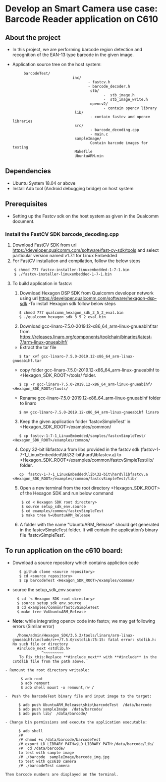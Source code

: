 # Develop an Smart Camera use case: Barcode Reader application on C610

## About the project
- In this project, we are performing barcode region detection and recognition of the EAN-13 type barcode in the given image. 
- Application source tree on the host system:

           barcodeTest/
                                 inc/
                                        - fastcv.h
                                        - barcode_decoder.h
                                         stb/
                                               -  stb_image.h
                                               -  stb_image_write.h 
                                         opencv2/
                                               - contain opencv library    
                                  lib/                                  
                                         - contain fastcv and opencv libraries
                                  src/
                                         - barcode_decoding.cpp
                                         - main.c   
                                  sampleImage/
                                         Contain barcode images for testing                       
                                  Makefile
                                  UbuntuARM.min
                                                                                      
## Dependencies
- Ubuntu System 18.04 or above
- Install Adb tool (Android debugging bridge) on host system

## Prerequisites
- Setting up the Fastcv sdk on the host system as given in the Qualcomm document.

### Install the FastCV SDK barcode_decoding.cpp
1)  Download FastCV SDK from url https://developer.qualcomm.com/software/fast-cv-sdk/tools and select particular version named v1.7.1 for Linux Embedded
2)  For FastCV installation and compilation, follow the below steps
  ```
      $ chmod 777 fastcv-installer-linuxembedded-1-7-1.bin
      $ ./fastcv-installer-linuxembedded-1-7-1.bin     
  ```
 3) To build application in fastcv:
    1. Download Hexagon DSP SDK from Qualcomm developer network using url https://developer.qualcomm.com/software/hexagon-dsp-sdk
    -To install Hexagon sdk follow below steps
    ```
       $ chmod 777 qualcomm_hexagon_sdk_3_5_2_eval.bin
       $ ./qualcomm_hexagon_sdk_3_5_2_eval.bin
    ```
    
     2. Download  gcc-linaro-7.5.0-2019.12-x86_64_arm-linux-gnueabihf.tar from https://releases.linaro.org/components/toolchain/binaries/latest-7/arm-linux-gnueabihf/
     - Extract the tar file 
     ```
        $ tar xvf gcc-linaro-7.5.0-2019.12-x86_64_arm-linux-gnueabihf.tar
     ```
     - copy folder gcc-linaro-7.5.0-2019.12-x86_64_arm-linux-gnueabihf to <Hexagon_SDK_ROOT>/tools/ folder.  
     ```
        $ cp -r gcc-linaro-7.5.0-2019.12-x86_64_arm-linux-gnueabihf/ <Hexagon_SDK_ROOT>/tools/
     ```
     
     - Rename gcc-linaro-7.5.0-2019.12-x86_64_arm-linux-gnueabihf folder to linaro
      ```
         $ mv gcc-linaro-7.5.0-2019.12-x86_64_arm-linux-gnueabihf linaro
      ```
     3. Keep the given application folder ‘fastcvSimpleTest’ in <Hexagon_SDK_ROOT>/examples/common/
     ```
        $ cp fastcv-1-7-1_LinuxEmbedded/samples/fastcvSimpleTest/ <Hexagon_SDK_ROOT>/examples/common/
     ```
     4. Copy 32-bit libfastcv.a from libs provided in the fastcv sdk (fastcv-1-7-1_LinuxEmbedded\lib\32-bit\hard\libfastcv.a) to <Hexagon_SDK_ROOT>/examples/common/fastcvSimpleTest/lib/ folder.
     ```
        cp  fastcv-1-7-1_LinuxEmbedded\lib\32-bit\hard\libfastcv.a <Hexagon_SDK_ROOT>/examples/common/fastcvSimpleTest/lib/
     ```
     5. Open a new terminal from the root directory <Hexagon_SDK_ROOT> of the  Hexagon SDK and run below command        
      ```
          $ cd < Hexagon SDK root directory>
          $ source setup_sdk_env.source
          $ cd examples/common/fastcvSimpleTest
          $ make tree V=UbuntuARM_Release
     ```
     6. A folder with the name "UbuntuARM_Release" should get generated in the fastcvSimpleTest folder. It will contain the application’s binary file ‘fastcvSimpleTest’.

        
## To run application on the c610 board:

- Download a source repository which contains appliction code
     ```
        $ github clone <source repository>
        $ cd <source repository>
        $ cp barcodeTest <Hexagon_SDK_ROOT>/examples/common/
     ```    
     
- source the setup_sdk_env.source 
    ```
      $ cd `< Hexagon SDK root directory>
      $ source setup_sdk_env.source
      $ cd examples/common/fastcvSimpleTest
      $ make tree V=UbuntuARM_Release  
   ```
- **Note**: while integrating opencv code into fastcv, we may get following errors (Similar error)
  ```
    /home/admin/Hexagon_SDK/3.5.2/tools/linaro/arm-linux-gnueabihf/include/c++/7.5.0/cstdlib:75:15: fatal error: stdlib.h: No such file or directory
    #include_next <stdlib.h>
               ^~~~~~~~~~
     To Fix this:Replace **#include_next** with **#include** in the cstdlib file from the path above.
```  
- Remount the root directory writable:
  ```
           $ adb root
           $ adb remount
           $ adb shell mount -o remount,rw /
   ```
-  Push the barcodeTest binary file and input image to the target:
   ```
          $ adb push UbuntuARM_Release\ship\barcodeTest  /data/barcode
          $ adb push sampleImage  /data/barcode/
          $ adb push lib/  /data/barcode/
   ```
- Change bin permissions and execute the application executable:
   ```
          $ adb shell
          /# 
          /# chmod +x /data/barcode/barcodeTest
          /# export LD_LIBRARY_PATH=$LD_LIBRARY_PATH:/data/barcode/lib/
          /#  cd /data/barcode/
          to test with sample image  
          /# ./barcode  sampleImage/barcode_img.jpg
          to test with qcs610 camera 
          /# ./barcodeTest camera
   ```
Then barcode numbers are displayed on the terminal.      
